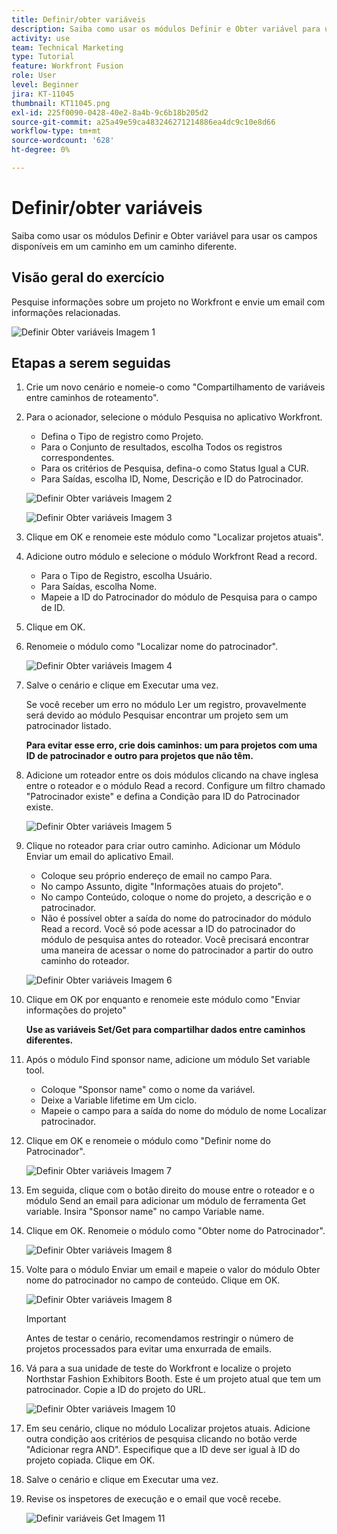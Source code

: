 ```yaml
---
title: Definir/obter variáveis
description: Saiba como usar os módulos Definir e Obter variável para usar os campos disponíveis em um caminho em um caminho diferente.
activity: use
team: Technical Marketing
type: Tutorial
feature: Workfront Fusion
role: User
level: Beginner
jira: KT-11045
thumbnail: KT11045.png
exl-id: 225f0090-0428-40e2-8a4b-9c6b18b205d2
source-git-commit: a25a49e59ca483246271214886ea4dc9c10e8d66
workflow-type: tm+mt
source-wordcount: '628'
ht-degree: 0%

---
```


# Definir/obter variáveis

Saiba como usar os módulos Definir e Obter variável para usar os campos disponíveis em um caminho em um caminho diferente.

## Visão geral do exercício

Pesquise informações sobre um projeto no Workfront e envie um email com informações relacionadas.

![Definir Obter variáveis Imagem 1](../12-exercises/assets/set-get-variables-walkthrough-1.png)

## Etapas a serem seguidas

1. Crie um novo cenário e nomeie-o como &quot;Compartilhamento de variáveis entre caminhos de roteamento&quot;.
1. Para o acionador, selecione o módulo Pesquisa no aplicativo Workfront.

   + Defina o Tipo de registro como Projeto.
   + Para o Conjunto de resultados, escolha Todos os registros correspondentes.
   + Para os critérios de Pesquisa, defina-o como Status Igual a CUR.
   + Para Saídas, escolha ID, Nome, Descrição e ID do Patrocinador.

   ![Definir Obter variáveis Imagem 2](../12-exercises/assets/set-get-variables-walkthrough-2.png)

   ![Definir Obter variáveis Imagem 3](../12-exercises/assets/set-get-variables-walkthrough-3.png)

1. Clique em OK e renomeie este módulo como &quot;Localizar projetos atuais&quot;.
1. Adicione outro módulo e selecione o módulo Workfront Read a record.

   + Para o Tipo de Registro, escolha Usuário.
   + Para Saídas, escolha Nome.
   + Mapeie a ID do Patrocinador do módulo de Pesquisa para o campo de ID.

1. Clique em OK.
1. Renomeie o módulo como &quot;Localizar nome do patrocinador&quot;.

   ![Definir Obter variáveis Imagem 4](../12-exercises/assets/set-get-variables-walkthrough-4.png)

1. Salve o cenário e clique em Executar uma vez.

   Se você receber um erro no módulo Ler um registro, provavelmente será devido ao módulo Pesquisar encontrar um projeto sem um patrocinador listado.

   **Para evitar esse erro, crie dois caminhos: um para projetos com uma ID de patrocinador e outro para projetos que não têm.**

1. Adicione um roteador entre os dois módulos clicando na chave inglesa entre o roteador e o módulo Read a record. Configure um filtro chamado &quot;Patrocinador existe&quot; e defina a Condição para ID do Patrocinador existe.

   ![Definir Obter variáveis Imagem 5](../12-exercises/assets/set-get-variables-walkthrough-5.png)

1. Clique no roteador para criar outro caminho. Adicionar um Módulo Enviar um email do aplicativo Email.

   + Coloque seu próprio endereço de email no campo Para.
   + No campo Assunto, digite &quot;Informações atuais do projeto&quot;.
   + No campo Conteúdo, coloque o nome do projeto, a descrição e o patrocinador.
   + Não é possível obter a saída do nome do patrocinador do módulo Read a record. Você só pode acessar a ID do patrocinador do módulo de pesquisa antes do roteador. Você precisará encontrar uma maneira de acessar o nome do patrocinador a partir do outro caminho do roteador.

   ![Definir Obter variáveis Imagem 6](../12-exercises/assets/set-get-variables-walkthrough-6.png)

1. Clique em OK por enquanto e renomeie este módulo como &quot;Enviar informações do projeto&quot;

   **Use as variáveis Set/Get para compartilhar dados entre caminhos diferentes.**

1. Após o módulo Find sponsor name, adicione um módulo Set variable tool.

   + Coloque &quot;Sponsor name&quot; como o nome da variável.
   + Deixe a Variable lifetime em Um ciclo.
   + Mapeie o campo para a saída do nome do módulo de nome Localizar patrocinador.

1. Clique em OK e renomeie o módulo como &quot;Definir nome do Patrocinador&quot;.

   ![Definir Obter variáveis Imagem 7](../12-exercises/assets/set-get-variables-walkthrough-7.png)

1. Em seguida, clique com o botão direito do mouse entre o roteador e o módulo Send an email para adicionar um módulo de ferramenta Get variable. Insira &quot;Sponsor name&quot; no campo Variable name.
1. Clique em OK. Renomeie o módulo como &quot;Obter nome do Patrocinador&quot;.

   ![Definir Obter variáveis Imagem 8](../12-exercises/assets/set-get-variables-walkthrough-8.png)

1. Volte para o módulo Enviar um email e mapeie o valor do módulo Obter nome do patrocinador no campo de conteúdo. Clique em OK.

   ![Definir Obter variáveis Imagem 8](../12-exercises/assets/set-get-variables-walkthrough-8.png)

   >[!IMPORTANT]
   >
   >Antes de testar o cenário, recomendamos restringir o número de projetos processados para evitar uma enxurrada de emails.

1. Vá para a sua unidade de teste do Workfront e localize o projeto Northstar Fashion Exhibitors Booth. Este é um projeto atual que tem um patrocinador. Copie a ID do projeto do URL.

   ![Definir Obter variáveis Imagem 10](../12-exercises/assets/set-get-variables-walkthrough-10.png)

1. Em seu cenário, clique no módulo Localizar projetos atuais. Adicione outra condição aos critérios de pesquisa clicando no botão verde &quot;Adicionar regra AND&quot;. Especifique que a ID deve ser igual à ID do projeto copiada. Clique em OK.
1. Salve o cenário e clique em Executar uma vez.
1. Revise os inspetores de execução e o email que você recebe.

   ![Definir variáveis Get Imagem 11](../12-exercises/assets/set-get-variables-walkthrough-11.png)

